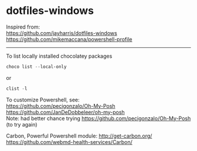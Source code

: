 # dotfiles-windows

Inspired from:    
https://github.com/jayharris/dotfiles-windows  
https://github.com/mikemaccana/powershell-profile

---

To list locally installed chocolatey packages
```powershell
choco list --local-only
```
or
```powershell
clist -l
```

To customize Powershell, see:  
https://github.com/pecigonzalo/Oh-My-Posh  
https://github.com/JanDeDobbeleer/oh-my-posh  
Note: had better chance trying https://github.com/pecigonzalo/Oh-My-Posh (to try again)


Carbon, Powerful Powershell module:
http://get-carbon.org/  
https://github.com/webmd-health-services/Carbon/



